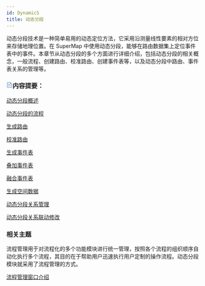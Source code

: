 ```yaml
---
id: DynamicS
title: 动态分段
---
```

动态分段技术是一种简单易用的动态定位方法，它采用沿测量线性要素的相对方位来存储地理位置。在 SuperMap 中使用动态分段，能够在路由数据集上定位事件表中的事件。本章节从动态分段的多个方面进行详细介绍，包括动态分段的相关概念，一般流程、创建路由、校准路由、创建事件表等，以及动态分段中路由、事件表关系的管理等。

### ![](../img/read.gif)内容提要：

 [动态分段概述](AboutDynamicS)

 [动态分段的流程](WorkFlow)

 [生成路由](CreateRoute)

 [校准路由](CalibrateRoute)

 [生成事件表](CreateEvent)

 [叠加事件表](OverlayEvent)

 [融合事件表](DissolveEvent)

 [生成空间数据](CreateSpatialData)

 [动态分段关系管理](RelationManage)

 [动态分段关系联动修改](RelationLink)

###  相关主题

流程管理用于对流程化的多个功能模块进行统一管理，按照各个流程的组织顺序自动化执行多个流程，其目的在于帮助用户迅速执行用户定制的操作流程。动态分段模块就采用了流程管理的方式。

 [流程管理窗口介绍](../UIIntroduct/proceduremanage)
